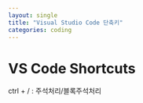```yaml
---
layout: single
title: "Visual Studio Code 단축키"
categories: coding
---
```


# VS Code Shortcuts

ctrl + / : 주석처리/블록주석처리
